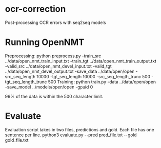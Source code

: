 # ocr-correction
Post-processing OCR errors with seq2seq models

# Running OpenNMT
Preprocessing: python preprocess.py -train_src ../data/open_nmt_train_input.txt -train_tgt ../data/open_nmt_train_output.txt -valid_src ../data/open_nmt_devel_input.txt -valid_tgt ../data/open_nmt_devel_output.txt -save_data ../data/open/open -src_seq_length 10000 -tgt_seq_length 10000 -src_seq_length_trunc 500 -tgt_seq_length_trunc 500
Training: python train.py -data ../data/open/open -save_model ../models/open/open -gpuid 0

99% of the data is within the 500 character limit.

# Evaluate

Evaluation script takes in two files, predictions and gold. Each file has one sentence per line.
python3 evaluate.py --pred pred_file.txt --gold gold_file.txt

